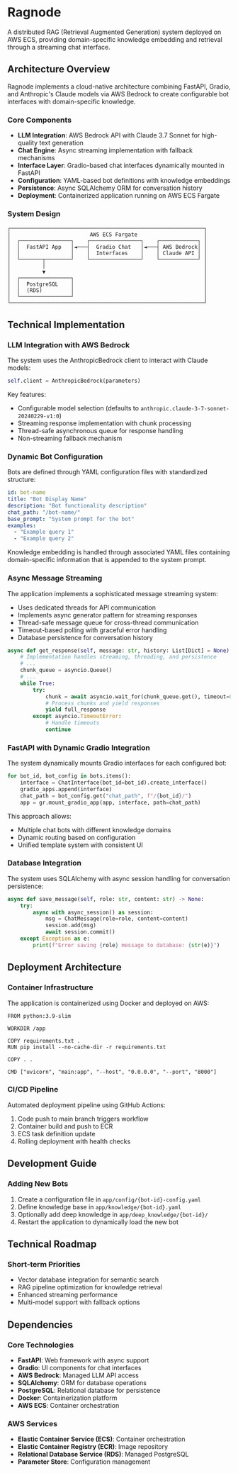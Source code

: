# Ragnode

A distributed RAG (Retrieval Augmented Generation) system deployed on AWS ECS, providing domain-specific knowledge embedding and retrieval through a streaming chat interface.

## Architecture Overview

Ragnode implements a cloud-native architecture combining FastAPI, Gradio, and Anthropic's Claude models via AWS Bedrock to create configurable bot interfaces with domain-specific knowledge.

### Core Components

- **LLM Integration**: AWS Bedrock API with Claude 3.7 Sonnet for high-quality text generation
- **Chat Engine**: Async streaming implementation with fallback mechanisms
- **Interface Layer**: Gradio-based chat interfaces dynamically mounted in FastAPI
- **Configuration**: YAML-based bot definitions with knowledge embeddings
- **Persistence**: Async SQLAlchemy ORM for conversation history
- **Deployment**: Containerized application running on AWS ECS Fargate

### System Design

```
┌─────────────────────────────────────────────────────────────┐
│                         AWS ECS Fargate                     │
│  ┌────────────────┐    ┌────────────────┐    ┌────────────┐ │
│  │  FastAPI App   │◄───┤  Gradio Chat   │◄───┤ AWS Bedrock│ │
│  │                │    │  Interfaces    │    │ Claude API │ │
│  └───────┬────────┘    └────────────────┘    └────────────┘ │
│          │                                                  │
│          ▼                                                  │
│  ┌────────────────┐                                         │
│  │  PostgreSQL    │                                         │
│  │  (RDS)         │                                         │
│  └────────────────┘                                         │
└─────────────────────────────────────────────────────────────┘
```

## Technical Implementation

### LLM Integration with AWS Bedrock

The system uses the AnthropicBedrock client to interact with Claude models:

```python
self.client = AnthropicBedrock(parameters)
```

Key features:
- Configurable model selection (defaults to `anthropic.claude-3-7-sonnet-20240229-v1:0`)
- Streaming response implementation with chunk processing
- Thread-safe asynchronous queue for response handling
- Non-streaming fallback mechanism

### Dynamic Bot Configuration

Bots are defined through YAML configuration files with standardized structure:

```yaml
id: bot-name
title: "Bot Display Name"
description: "Bot functionality description"
chat_path: "/bot-name/"
base_prompt: "System prompt for the bot"
examples:
  - "Example query 1"
  - "Example query 2"
```

Knowledge embedding is handled through associated YAML files containing domain-specific information that is appended to the system prompt.

### Async Message Streaming

The application implements a sophisticated message streaming system:

- Uses dedicated threads for API communication
- Implements async generator pattern for streaming responses
- Thread-safe message queue for cross-thread communication
- Timeout-based polling with graceful error handling
- Database persistence for conversation history

```python
async def get_response(self, message: str, history: List[Dict] = None) -> AsyncGenerator[str, None]:
    # Implementation handles streaming, threading, and persistence
    # ...
    chunk_queue = asyncio.Queue()
    # ...
    while True:
        try:
            chunk = await asyncio.wait_for(chunk_queue.get(), timeout=0.1)
            # Process chunks and yield responses
            yield full_response
        except asyncio.TimeoutError:
            # Handle timeouts
            continue
```

### FastAPI with Dynamic Gradio Integration

The system dynamically mounts Gradio interfaces for each configured bot:

```python
for bot_id, bot_config in bots.items():
    interface = ChatInterface(bot_id=bot_id).create_interface()
    gradio_apps.append(interface)
    chat_path = bot_config.get("chat_path", f"/{bot_id}/")
    app = gr.mount_gradio_app(app, interface, path=chat_path)
```

This approach allows:
- Multiple chat bots with different knowledge domains
- Dynamic routing based on configuration
- Unified template system with consistent UI

### Database Integration

The system uses SQLAlchemy with async session handling for conversation persistence:

```python
async def save_message(self, role: str, content: str) -> None:
    try:
        async with async_session() as session:
            msg = ChatMessage(role=role, content=content)
            session.add(msg)
            await session.commit()
    except Exception as e:
        print(f"Error saving {role} message to database: {str(e)}")
```

## Deployment Architecture

### Container Infrastructure

The application is containerized using Docker and deployed on AWS:

```
FROM python:3.9-slim

WORKDIR /app

COPY requirements.txt .
RUN pip install --no-cache-dir -r requirements.txt

COPY . .

CMD ["uvicorn", "main:app", "--host", "0.0.0.0", "--port", "8000"]
```

### CI/CD Pipeline

Automated deployment pipeline using GitHub Actions:

1. Code push to main branch triggers workflow
2. Container build and push to ECR
3. ECS task definition update
4. Rolling deployment with health checks

## Development Guide

### Adding New Bots

1. Create a configuration file in `app/config/{bot-id}-config.yaml`
2. Define knowledge base in `app/knowledge/{bot-id}.yaml`
3. Optionally add deep knowledge in `app/deep_knowledge/{bot-id}/`
4. Restart the application to dynamically load the new bot

## Technical Roadmap

### Short-term Priorities

- Vector database integration for semantic search
- RAG pipeline optimization for knowledge retrieval
- Enhanced streaming performance
- Multi-model support with fallback options

## Dependencies

### Core Technologies

- **FastAPI**: Web framework with async support
- **Gradio**: UI components for chat interfaces
- **AWS Bedrock**: Managed LLM API access
- **SQLAlchemy**: ORM for database operations
- **PostgreSQL**: Relational database for persistence
- **Docker**: Containerization platform
- **AWS ECS**: Container orchestration

### AWS Services

- **Elastic Container Service (ECS)**: Container orchestration
- **Elastic Container Registry (ECR)**: Image repository
- **Relational Database Service (RDS)**: Managed PostgreSQL
- **Parameter Store**: Configuration management